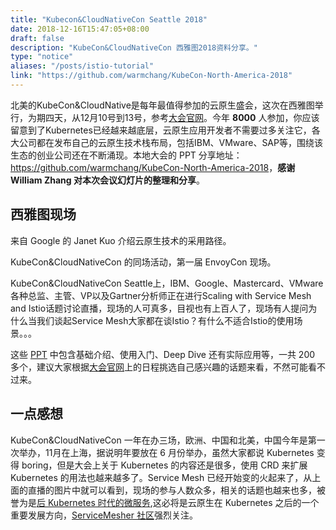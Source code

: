 ```yaml
---
title: "Kubecon&CloudNativeCon Seattle 2018"
date: 2018-12-16T15:47:05+08:00
draft: false
description: "KubeCon&CloudNativeCon 西雅图2018资料分享。"
type: "notice"
aliases: "/posts/istio-tutorial"
link: "https://github.com/warmchang/KubeCon-North-America-2018"
---
```


北美的KubeCon&CloudNative是每年最值得参加的云原生盛会，这次在西雅图举行，为期四天，从12月10号到13号，参考[大会官网](https://events.linuxfoundation.org/events/kubecon-cloudnativecon-north-america-2018/)。今年 **8000** 人参加，你应该留意到了Kubernetes已经越来越底层，云原生应用开发者不需要过多关注它，各大公司都在发布自己的云原生技术栈布局，包括IBM、VMware、SAP等，围绕该生态的创业公司还在不断涌现。本地大会的 PPT 分享地址：<https://github.com/warmchang/KubeCon-North-America-2018>，**感谢William Zhang 对本次会议幻灯片的整理和分享**。

## 西雅图现场

来自 Google 的 Janet Kuo 介绍云原生技术的采用路径。

KubeCon&CloudNativeCon 的同场活动，第一届 EnvoyCon 现场。

KubeCon&CloudNativeCon Seattle上，IBM、Google、Mastercard、VMware各种总监、主管、VP以及Gartner分析师正在进行Scaling with Service Mesh and Istio话题讨论直播，现场的人可真多，目视也有上百人了，现场有人提问为什么当我们谈起Service Mesh大家都在谈Istio？有什么不适合Istio的使用场景。。。

这些 [PPT](https://github.com/warmchang/KubeCon-North-America-2018) 中包含基础介绍、使用入门、Deep Dive 还有实际应用等，一共 200 多个，建议大家根据[大会官网](https://events.linuxfoundation.org/events/kubecon-cloudnativecon-north-america-2018/)上的日程挑选自己感兴趣的话题来看，不然可能看不过来。

## 一点感想

KubeCon&CloudNativeCon 一年在办三场，欧洲、中国和北美，中国今年是第一次举办，11月在上海，据说明年要放在 6 月份举办，虽然大家都说 Kubernetes 变得 boring，但是大会上关于 Kubernetes 的内容还是很多，使用 CRD 来扩展 Kubernetes 的用法也越来越多了。Service Mesh 已经开始变的火起来了，从上面的直播的图片中就可以看到，现场的参与人数众多，相关的话题也越来也多，被誉为是[后 Kubernetes 时代的微服务](http://www.servicemesher.com/blog/microservices-post-kubernetes/),这必将是云原生在 Kubernetes 之后的一个重要发展方向，[ServiceMesher 社区](http://www.servicemesher.com)强烈关注。
